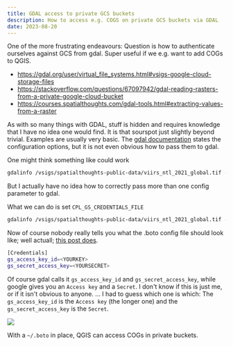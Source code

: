 ```yaml
---
title: GDAL access to private GCS buckets
description: How to access e.g. COGS on private GCS buckets via GDAL
date: 2023-08-20
---
```

One of the more frustrating endeavours: Question is how to authenticate ourselves against GCS from gdal. 
Super useful if we e.g. want to add COGs to QGIS.


- https://gdal.org/user/virtual_file_systems.html#vsigs-google-cloud-storage-files
- https://stackoverflow.com/questions/67097942/gdal-reading-rasters-from-a-private-google-cloud-bucket
- https://courses.spatialthoughts.com/gdal-tools.html#extracting-values-from-a-raster


As with so many things with GDAL, stuff is hidden and requires knowledge that I have no idea one would find. 
It is that sourspot just slightly beyond trivial.
Examples are usually very basic. The [gdal documentation](https://gdal.org/user/virtual_file_systems.html#vsigs-google-cloud-storage-files) states the configuration options, but it is not even obvious how to pass them to gdal.

One might think something like could work

```bash
gdalinfo /vsigs/spatialthoughts-public-data/viirs_ntl_2021_global.tif --config GS_SECRET_ACCESS_KEY key --config GS_ACCESS_KEY_ID acces key
```

But I actually have no idea how to correctly pass more than one config parameter to gdal.

What we can do is set `CPL_GS_CREDENTIALS_FILE`


```bash
gdalinfo /vsigs/spatialthoughts-public-data/viirs_ntl_2021_global.tif --config CPL_GS_CREDENTIALS_FILE ~/.boto
```

Now of course nobody really tells you what the .boto config file should look like; well actuall; [this post does](https://stackoverflow.com/questions/67097942/gdal-reading-rasters-from-a-private-google-cloud-bucket).

```bash
[Credentials]
gs_access_key_id=<YOURKEY>
gs_secret_access_key=<YOURSECRET>
```

Of course gdal calls it `gs_access_key_id` and `gs_secret_access_key`, while google gives you an `Access key` and a `Secret`. 
I don't know if this is just me, or if it isn't obvious to anyone. ... I had to guess which one is which:
The `gs_access_key_id` is the `Access key` (the longer one) and the `gs_secret_access_key` is the `Secret`.

![](/images/gs_access_key.png)

With a `~/.boto` in place, QGIS can access COGs in private buckets.
